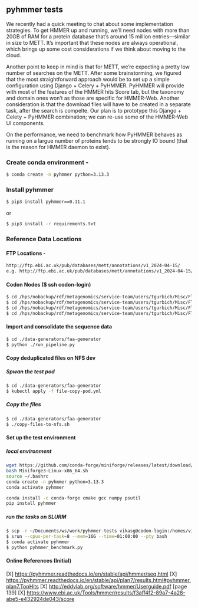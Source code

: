 ## pyhmmer tests

We recently had a quick meeting to chat about some implementation strategies. To get HMMER up and running, we’ll need nodes with more than 20GB of RAM for a protein database that’s around 15 million entries—similar in size to METT. It’s important that these nodes are always operational, which brings up some cost considerations if we think about moving to the cloud.

Another point to keep in mind is that for METT, we’re expecting a pretty low number of searches on the METT. After some brainstorming, we figured that the most straightforward approach would be to set up a simple configuration using Django + Celery + PyHMMER. PyHMMER will provide with most of the features of the HMMER hits Score tab, but the taxonomy and domain ones won’t as those are specific for HMMER-Web. Another consideration is that the download files will have to be created in a separate task, after the search is compelte. Our plan is to prototype this Django + Celety + PyHMMER combination; we can re-use some of the HMMER-Web UI components.

On the performance, we need to benchmark how PyHMMER behaves as running on a largue number of proteins tends to be strongly IO bound (that is the reason for HMMER daemon to exist).

### Create conda environment -

```bash
$ conda create -n pyhmmer python=3.13.3
```

### Install pyhmmer
```bash
$ pip3 install pyhmmer==0.11.1
```
or 
```bash
$ pip3 install -r requirements.txt
```

### Reference Data Locations

#### FTP Locations -

```bash
http://ftp.ebi.ac.uk/pub/databases/mett/annotations/v1_2024-04-15/
e.g. http://ftp.ebi.ac.uk/pub/databases/mett/annotations/v1_2024-04-15/BU_ATCC8492/functional_annotation/prokka/BU_ATCC8492.faa
```

#### Codon Nodes ($ ssh codon-login)

```bash
$ cd /hps/nobackup/rdf/metagenomics/service-team/users/tgurbich/Misc/Flagship/MAGs_for_pangenomes_Fall2024/spire_uniformis_mags_mettannotator_results/
$ cd /hps/nobackup/rdf/metagenomics/service-team/users/tgurbich/Misc/Flagship/MAGs_for_pangenomes_Fall2024/mgnify_uniformis_mags_mettannotator_results/
$ cd /hps/nobackup/rdf/metagenomics/service-team/users/tgurbich/Misc/Flagship/MAGs_for_pangenomes_Fall2024/mgnify_vulgatus_mags_mettannotator_results/
$ cd /hps/nobackup/rdf/metagenomics/service-team/users/tgurbich/Misc/Flagship/MAGs_for_pangenomes_Fall2024/spire_vulgatus_mags_mettannotator_results2/
```

#### Import and consolidate the sequence data
```bash
$ cd ./data-generators/faa-generator
$ python ./run_pipeline.py
```

#### Copy deduplicated files on NFS dev
##### Spwan the test pod
```bash
$ cd ./data-generators/faa-generator
$ kubectl apply -f file-copy-pod.yml
```

##### Copy the files
```bash
$ cd ./data-generators/faa-generator
$ ./copy-files-to-nfs.sh
```


#### Set up the test environment

##### local environment

```bash
wget https://github.com/conda-forge/miniforge/releases/latest/download/Miniforge3-Linux-x86_64.sh
bash Miniforge3-Linux-x86_64.sh
source ~/.bashrc
conda create -n pyhmmer python=3.13.3
conda activate pyhmmer

conda install -c conda-forge cmake gcc numpy psutil
pip install pyhmmer
```
##### run the tasks on SLURM

```bash
$ scp -r ~/Documents/ws/work/pyhmmer-tests vikasg@codon-login:/homes/vikasg/pyhmmer-tests
$ srun --cpus-per-task=8 --mem=16G --time=01:00:00 --pty bash
$ conda activate pyhmmer
$ python pyhmmer_benchmark.py
```


#### Online References (Initial)

[X] https://pyhmmer.readthedocs.io/en/stable/api/hmmer/seq.html
[X] https://pyhmmer.readthedocs.io/en/stable/api/plan7/results.html#pyhmmer.plan7.TopHits
[X] http://eddylab.org/software/hmmer/Userguide.pdf [page 139]
[X] https://www.ebi.ac.uk/Tools/hmmer/results/f3aff4f2-89a7-4a28-abe5-e432924de043/score